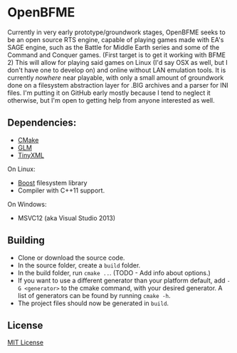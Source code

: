 OpenBFME
=========
Currently in very early prototype/groundwork stages, OpenBFME seeks to be an open source RTS engine, capable of playing games made with EA's SAGE engine, such as the Battle for Middle Earth series and some of the Command and Conquer games. (First target is to get it working with BFME 2) This will allow for playing said games on Linux (I'd say OSX as well, but I don't have one to develop on) and online without LAN emulation tools.
It is currently *nowhere* near playable, with only a small amount of groundwork done on a filesystem abstraction layer for .BIG archives and a parser for INI files. I'm putting it on GitHub early mostly because I tend to neglect it otherwise, but I'm open to getting help from anyone interested as well.

Dependencies:
-------------
* [CMake]
* [GLM]
* [TinyXML]

On Linux:
* [Boost] filesystem library
* Compiler with C++11 support.

On Windows:
* MSVC12 (aka Visual Studio 2013)

Building
--------
* Clone or download the source code.
* In the source folder, create a `build` folder.
* In the build folder, run `cmake ..`. (TODO - Add info about options.)
* If you want to use a different generator than your platform default, add `-G <generator>` to the cmake command, with your desired generator. A list of generators can be found by running `cmake -h`.
* The project files should now be generated in `build`.

License
-------
[MIT License]


[CMake]:http://www.cmake.org
[GLM]:http://glm.g-truc.net/
[TinyXml]:http://www.grinninglizard.com/tinyxml/
[Boost]:http://boost.org
[MIT License]:LICENSE
